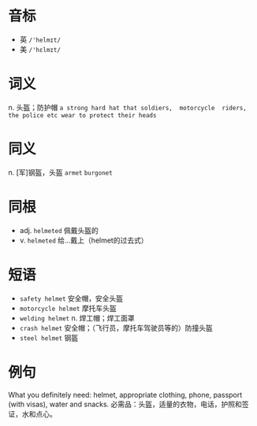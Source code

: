 # 音标

- 英 `/'helmɪt/`
- 美 `/'hɛlmɪt/`

# 词义

n. 头盔；防护帽
`a strong hard hat that soldiers,  motorcycle  riders, the police etc wear to protect their heads`

# 同义

n. [军]钢盔，头盔
`armet` `burgonet`

# 同根

- adj. `helmeted` 佩戴头盔的
- v. `helmeted` 给…戴上（helmet的过去式）

# 短语

- `safety helmet` 安全帽，安全头盔
- `motorcycle helmet` 摩托车头盔
- `welding helmet` n. 焊工帽；焊工面罩
- `crash helmet` 安全帽；（飞行员，摩托车驾驶员等的）防撞头盔
- `steel helmet` 钢盔

# 例句

What you definitely need: helmet, appropriate clothing, phone, passport (with visas), water and snacks.
必需品：头盔，适量的衣物，电话，护照和签证，水和点心。


